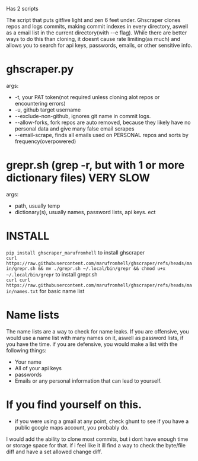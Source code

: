 Has 2 scripts

The script that puts gitfive light and zen 6 feet under.
Ghscraper clones repos and logs commits, making commit indexes in every directory, aswell as a email list in the current directory(with --e flag). While there are better ways to do this than cloning, it doesnt cause rate limiting(as much) and allows you to search for api keys, passwords, emails, or other sensitive info.

# ghscraper.py
args:
- -t, your PAT token(not required unless cloning alot repos or encountering errors)
- -u, github target username
- --exclude-non-github, ignores git name in commit logs.
- --allow-forks, fork repos are auto removed, because they likely have no personal data and give many false email scrapes 
- --email-scrape, finds all emails used on PERSONAL repos and sorts by frequency(overpowered)
# grepr.sh (grep -r, but with 1 or more dictionary files) VERY SLOW
args:
- path, usually temp
- dictionary(s), usually names, password lists, api keys. ect

# INSTALL
`pip install ghscraper_marufromhell` to install ghscraper  
`curl https://raw.githubusercontent.com/marufromhell/ghscraper/refs/heads/main/grepr.sh && mv ./grepr.sh ~/.local/bin/grepr && chmod u+x ~/.local/bin/grepr`  to install grepr.sh  
`curl curl https://raw.githubusercontent.com/marufromhell/ghscraper/refs/heads/main/names.txt` for basic name list  

# Name lists
The name lists are a way to check for name leaks.
If you are offensive, you would use a name list with many names on it, aswell as password lists, if you have the time.
if you are defensive, you would make a list with the following things:  
- Your name
- All of your api keys
- passwords
- Emails or any personal information that can lead to yourself.

# If you find yourself on this.
- if you were using a gmail at any point, check ghunt to see if you have a public google maps account, you probably do.
  
I would add the ability to clone most commits, but i dont have enough time or storage space for that. if i feel like it ill find a way to check the byte/file diff and have a set allowed change diff.

